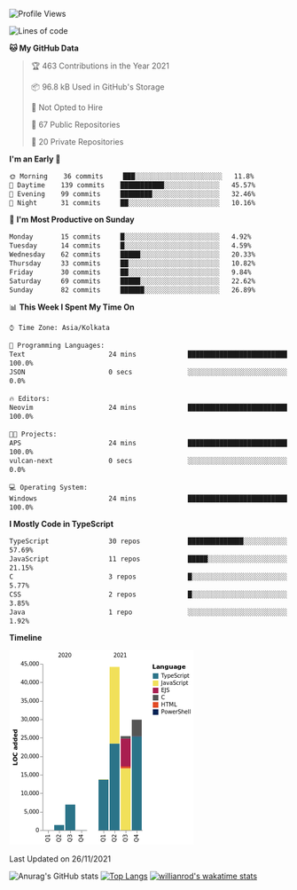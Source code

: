 <!--START_SECTION:waka-->
![Profile Views](http://img.shields.io/badge/Profile%20Views-0-blue)

![Lines of code](https://img.shields.io/badge/From%20Hello%20World%20I%27ve%20Written-121643%20lines%20of%20code-blue)

**🐱 My GitHub Data** 

> 🏆 463 Contributions in the Year 2021
 > 
> 📦 96.8 kB Used in GitHub's Storage 
 > 
> 🚫 Not Opted to Hire
 > 
> 📜 67 Public Repositories 
 > 
> 🔑 20 Private Repositories  
 > 
**I'm an Early 🐤** 

```text
🌞 Morning    36 commits     ███░░░░░░░░░░░░░░░░░░░░░░   11.8% 
🌆 Daytime    139 commits    ███████████░░░░░░░░░░░░░░   45.57% 
🌃 Evening    99 commits     ████████░░░░░░░░░░░░░░░░░   32.46% 
🌙 Night      31 commits     ██░░░░░░░░░░░░░░░░░░░░░░░   10.16%

```
📅 **I'm Most Productive on Sunday** 

```text
Monday       15 commits     █░░░░░░░░░░░░░░░░░░░░░░░░   4.92% 
Tuesday      14 commits     █░░░░░░░░░░░░░░░░░░░░░░░░   4.59% 
Wednesday    62 commits     █████░░░░░░░░░░░░░░░░░░░░   20.33% 
Thursday     33 commits     ██░░░░░░░░░░░░░░░░░░░░░░░   10.82% 
Friday       30 commits     ██░░░░░░░░░░░░░░░░░░░░░░░   9.84% 
Saturday     69 commits     █████░░░░░░░░░░░░░░░░░░░░   22.62% 
Sunday       82 commits     ██████░░░░░░░░░░░░░░░░░░░   26.89%

```


📊 **This Week I Spent My Time On** 

```text
⌚︎ Time Zone: Asia/Kolkata

💬 Programming Languages: 
Text                     24 mins             █████████████████████████   100.0% 
JSON                     0 secs              ░░░░░░░░░░░░░░░░░░░░░░░░░   0.0%

🔥 Editors: 
Neovim                   24 mins             █████████████████████████   100.0%

🐱‍💻 Projects: 
APS                      24 mins             █████████████████████████   100.0% 
vulcan-next              0 secs              ░░░░░░░░░░░░░░░░░░░░░░░░░   0.0%

💻 Operating System: 
Windows                  24 mins             █████████████████████████   100.0%

```

**I Mostly Code in TypeScript** 

```text
TypeScript               30 repos            ██████████████░░░░░░░░░░░   57.69% 
JavaScript               11 repos            █████░░░░░░░░░░░░░░░░░░░░   21.15% 
C                        3 repos             █░░░░░░░░░░░░░░░░░░░░░░░░   5.77% 
CSS                      2 repos             █░░░░░░░░░░░░░░░░░░░░░░░░   3.85% 
Java                     1 repo              ░░░░░░░░░░░░░░░░░░░░░░░░░   1.92%

```


**Timeline**

![Chart not found](https://raw.githubusercontent.com/wise-introvert/wise-introvert/master/charts/bar_graph.png) 


 Last Updated on 26/11/2021
<!--END_SECTION:waka-->

![Anurag's GitHub stats](https://github-readme-stats.vercel.app/api?username=wise-introvert&count_private=true&show_icons=true)
[![Top Langs](https://github-readme-stats.vercel.app/api/top-langs/?username=wise-introvert&langs_count=10)](https://github.com/anuraghazra/github-readme-stats)
[![willianrod's wakatime stats](https://github-readme-stats.vercel.app/api/wakatime?username=wiseintrovert)](https://github.com/anuraghazra/github-readme-stats)
